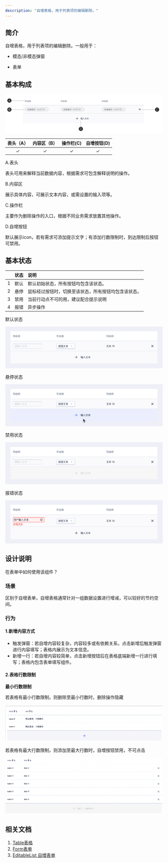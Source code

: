 ```yaml
---
description: "自增表格，用于列表项的编辑删除。"
---
```


<!--副标题具体写法见源代码模式-->



## 简介

自增表格，用于列表项的编辑删除。一般用于：

- 模态/非模态弹窗

- 表单

  

## 基本构成

![image-20220217114314789](../../../images/EditableTable/image-20220217114314789.png)

| 表头（A） | 内容区（B） | 操作栏(C) | 自增按钮(D) |
| :-------: | :---------: | :-------: | :---------: |
|     ✓     |      ✓      |     ✓     |      ✓      |

A.表头

表头可用来解释当前数据内容，根据需求可包含解释说明的操作。

B.内容区

展示具体内容，可展示文本内容，或需设置的输入项等。

C.操作栏

主要作为删除操作的入口，根据不同业务需求放置其他操作。

D.自增按钮

默认展示icon，若有需求可添加提示文字；有添加行数限制时，到达限制后按钮可禁用。



## 基本状态

|      | 状态 | 说明                                                 |
| ---- | :--- | :--------------------------------------------------- |
| 1    | 默认 | 默认初始状态，所有按钮均包含该状态。                 |
| 2    | 悬停 | 鼠标经过按钮时，切换至该状态，所有按钮均包含该状态。 |
| 3    | 禁用 | 当前行动点不可的用，建议配合提示说明                 |
| 4    | 报错 | 异步操作                                             |

默认状态

![normal](../../../images/EditableTable/normal.png)

悬停状态

![hover](../../../images/EditableTable/hover.png)

禁用状态

![disable](../../../images/EditableTable/disable.png)

报错状态

![false](../../../images/EditableTable/false.png)

## 设计说明


在表单中如何使用该组件？

### 场景

区别于自增表单，自增表格通常针对一组数据设置进行增减，可以较好的节约空间。

### 行为

#### 1.新增内容方式

- 触发弹窗：若自增内容较复杂，内容较多或有依赖关系，点击新增后触发弹窗进行内容填写；表格内展示为文本信息。
- 新增一行：若自增内容较简单，点击新增按钮后在表格底端新增一行进行填写；表格内包含表单填写组件。

#### 2.表格行数限制

**最小行数限制**

若表格有最小行数限制，则删除至最小行数时，删除操作隐藏

![image-20220217172442011](../../../images/EditableTable/image-20220217172442011.png)

若表格有最大行数限制，则添加至最大行数时，自增按钮禁用，不可点击

![image-20220217172540280](../../../images/EditableTable/image-20220217172540280.png)



## 相关文档

1. [Table表格](https://udesign.ucloud.cn/component/Table/)
2. [Form表单](https://udesign.ucloud.cn/component/Form/)
3. [EditableList 自增表单](https://udesign.ucloud.cn/component/EditableList/)

